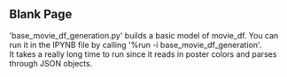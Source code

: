 ## Blank Page

'base_movie_df_generation.py' builds a basic model of movie_df.
You can run it in the IPYNB file by calling '%run -i base_movie_df_generation'.   
It takes a really long time to run since it reads in poster colors and parses through JSON objects.

